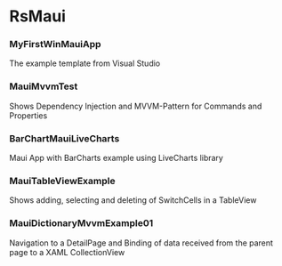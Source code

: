 # RsMaui

### MyFirstWinMauiApp
The example template from Visual Studio

### MauiMvvmTest
Shows Dependency Injection and MVVM-Pattern for Commands and Properties

### BarChartMauiLiveCharts
Maui App with BarCharts example using LiveCharts library

### MauiTableViewExample
Shows adding, selecting and deleting of SwitchCells in a TableView

### MauiDictionaryMvvmExample01
Navigation to a DetailPage and Binding of data received from the parent page to a XAML CollectionView 

